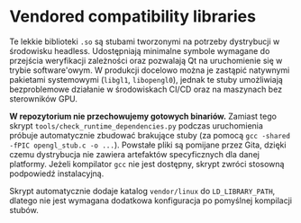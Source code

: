 # Vendored compatibility libraries

Te lekkie biblioteki `.so` są stubami tworzonymi na potrzeby dystrybucji w środowisku headless.
Udostępniają minimalne symbole wymagane do przejścia weryfikacji zależności oraz pozwalają
Qt na uruchomienie się w trybie software'owym. W produkcji docelowo można je zastąpić
natywnymi pakietami systemowymi (`libgl1`, `libopengl0`), jednak te stuby umożliwiają
bezproblemowe działanie w środowiskach CI/CD oraz na maszynach bez sterowników GPU.

**W repozytorium nie przechowujemy gotowych binariów.** Zamiast tego skrypt
`tools/check_runtime_dependencies.py` podczas uruchomienia próbuje automatycznie
zbudować brakujące stuby (za pomocą `gcc -shared -fPIC opengl_stub.c -o ...`).
Powstałe pliki są pomijane przez Gita, dzięki czemu dystrybucja nie zawiera artefaktów
specyficznych dla danej platformy. Jeżeli kompilator `gcc` nie jest dostępny, skrypt
zwróci stosowną podpowiedź instalacyjną.

Skrypt automatycznie dodaje katalog `vendor/linux` do `LD_LIBRARY_PATH`, dlatego nie jest
wymagana dodatkowa konfiguracja po pomyślnej kompilacji stubów.
